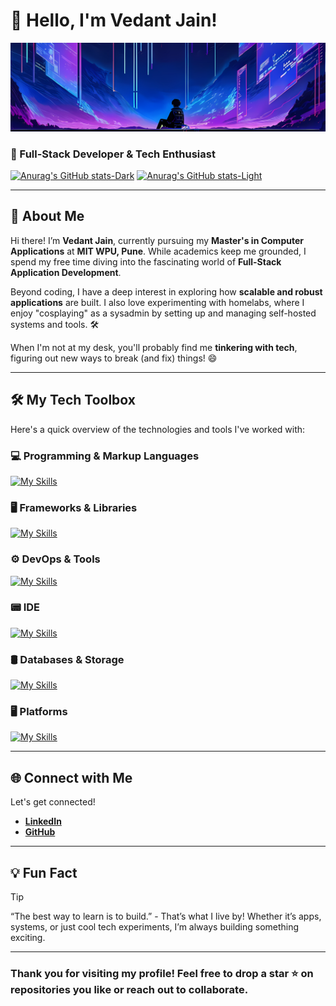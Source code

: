 # 👋 Hello, I'm Vedant Jain!  
![](https://raw.githubusercontent.com/vedantjain8/vedantjain8/refs/heads/main/banner-wide.jpg)
### 🚀 Full-Stack Developer & Tech Enthusiast  

[![Anurag's GitHub stats-Dark](https://github-readme-stats.vercel.app/api?username=vedantjain8\&rank_icon=github&show_icons=true&theme=tokyonight#gh-dark-mode-only)](https://github.com/anuraghazra/github-readme-stats#gh-dark-mode-only)
[![Anurag's GitHub stats-Light](https://github-readme-stats.vercel.app/api?username=vedantjain8\&rank_icon=github&show_icons=true&theme=default#gh-light-mode-only)](https://github.com/anuraghazra/github-readme-stats#gh-light-mode-only)

---

## 🧐 About Me  

Hi there! I’m **Vedant Jain**, currently pursuing my **Master's in Computer Applications** at **MIT WPU, Pune**. While academics keep me grounded, I spend my free time diving into the fascinating world of **Full-Stack Application Development**.  

Beyond coding, I have a deep interest in exploring how **scalable and robust applications** are built. I also love experimenting with homelabs, where I enjoy "cosplaying" as a sysadmin by setting up and managing self-hosted systems and tools. 🛠️  

When I'm not at my desk, you'll probably find me **tinkering with tech**, figuring out new ways to break (and fix) things! 😄  

---

## 🛠️ My Tech Toolbox  

Here's a quick overview of the technologies and tools I've worked with:  

### 💻 Programming & Markup Languages
[![My Skills](https://skillicons.dev/icons?i=python,java,kotlin,c,cpp,dotnet,dart,html,css,js,bash)](https://skillicons.dev)

### 🖥️ Frameworks & Libraries
[![My Skills](https://skillicons.dev/icons?i=flutter,nodejs,bun,express,next,django,flask,.net)](https://skillicons.dev)

### ⚙️ DevOps & Tools
[![My Skills](https://skillicons.dev/icons?i=git,github,docker,jenkins,githubactions,nginx,postman,rabbitmq)](https://skillicons.dev)

### 📟 IDE
[![My Skills](https://skillicons.dev/icons?i=vscode,androidstudio,sublime)](https://skillicons.dev)

### 🛢️ Databases & Storage
[![My Skills](https://skillicons.dev/icons?i=postgresql,redis,mysql,sqlite,firebase)](https://skillicons.dev)

### 🖥️ Platforms
[![My Skills](https://skillicons.dev/icons?i=windows,linux,raspberrypi)](https://skillicons.dev)

---

## 🌐 Connect with Me  

Let's get connected!  

- **[LinkedIn](https://www.linkedin.com/in/vedantjain8/)**  
- **[GitHub](https://github.com/vedantjain8)**  

---

## 💡 Fun Fact  
> [!TIP]
> “The best way to learn is to build.” - That’s what I live by! Whether it’s apps, systems, or just cool tech experiments, I’m always building something exciting.  

---  

### Thank you for visiting my profile! Feel free to drop a star ⭐ on repositories you like or reach out to collaborate.  
